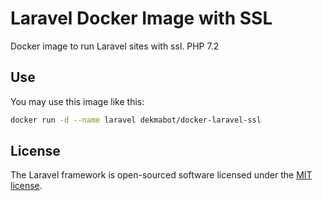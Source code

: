 # Laravel Docker Image with SSL

Docker image to run Laravel sites with ssl.
PHP 7.2

## Use

You may use this image like this:
 
```bash
docker run -d --name laravel dekmabot/docker-laravel-ssl
```

## License

The Laravel framework is open-sourced software licensed under the [MIT license](http://opensource.org/licenses/MIT).
